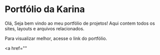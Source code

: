 <h1>Portfólio da Karina</h1>

<p>
  Olá, Seja bem vindo ao meu portfólio de projetos!
Aqui contem todos os sites, layouts e arquivos relacionados.

Para visualizar melhor, acesse o link do portfólio.

<a href="" </a>
</p>
